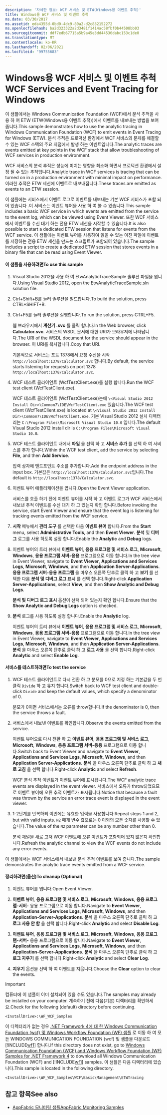 ```yaml
---
description: '자세한 정보: WCF 서비스 및 ETW(Windows용 이벤트 추적)'
title: Windows용 WCF 서비스 및 이벤트 추척
ms.date: 03/30/2017
ms.assetid: eda4355d-0bd0-4dc9-80a2-d2c832152272
ms.openlocfilehash: ba2d323322a2d3481f1414ac58fbf0b44508bb03
ms.sourcegitcommit: ddf7edb67715a5b9a45e3dd44536dabc153c1de0
ms.translationtype: MT
ms.contentlocale: ko-KR
ms.lasthandoff: 02/06/2021
ms.locfileid: "99755683"
---
```

# <a name="wcf-services-and-event-tracing-for-windows"></a><span data-ttu-id="b1630-103">Windows용 WCF 서비스 및 이벤트 추척</span><span class="sxs-lookup"><span data-stu-id="b1630-103">WCF Services and Event Tracing for Windows</span></span>

<span data-ttu-id="b1630-104">이 샘플에서는 Windows Communication Foundation (WCF)에서 분석 추적을 사용 하 여 ETW (ETW(Windows용 이벤트 추적))에서 이벤트를 내보내는 방법을 보여 줍니다.</span><span class="sxs-lookup"><span data-stu-id="b1630-104">This sample demonstrates how to use the analytic tracing in Windows Communication Foundation (WCF) to emit events in Event Tracing for Windows (ETW).</span></span> <span data-ttu-id="b1630-105">분석 추적은 프로덕션 환경에서 WCF 서비스의 문제를 해결할 수 있는 WCF 스택의 주요 지점에서 발생 하는 이벤트입니다.</span><span class="sxs-lookup"><span data-stu-id="b1630-105">The analytic traces are events emitted at key points in the WCF stack that allow troubleshooting of WCF services in production environment.</span></span>

 <span data-ttu-id="b1630-106">WCF 서비스의 분석 추적은 성능에 미치는 영향을 최소화 하면서 프로덕션 환경에서 설정 될 수 있는 추적입니다.</span><span class="sxs-lookup"><span data-stu-id="b1630-106">Analytic trace in WCF services is tracing that can be turned on in a production environment with minimal impact on performance.</span></span> <span data-ttu-id="b1630-107">이러한 추적은 ETW 세션에 이벤트로 내보내집니다.</span><span class="sxs-lookup"><span data-stu-id="b1630-107">These traces are emitted as events to an ETW session.</span></span>

 <span data-ttu-id="b1630-108">이 샘플에는 서비스에서 이벤트 로그로 이벤트를 내보내는 기본 WCF 서비스가 포함 되어 있습니다 .이 서비스는 이벤트 뷰어을 사용 하 여 볼 수 있습니다.</span><span class="sxs-lookup"><span data-stu-id="b1630-108">This sample includes a basic WCF service in which events are emitted from the service to the event log, which can be viewed using Event Viewer.</span></span> <span data-ttu-id="b1630-109">또한 WCF 서비스에서 이벤트를 수신 대기 하는 전용 ETW 세션을 시작할 수 있습니다.</span><span class="sxs-lookup"><span data-stu-id="b1630-109">It is also possible to start a dedicated ETW session that listens for events from the WCF service.</span></span> <span data-ttu-id="b1630-110">이 샘플에는 이벤트 뷰어를 사용하여 읽을 수 있는 이진 파일에 이벤트를 저장하는 전용 ETW 세션을 만드는 스크립트가 포함되어 있습니다.</span><span class="sxs-lookup"><span data-stu-id="b1630-110">The sample includes a script to create a dedicated ETW session that stores events in a binary file that can be read using Event Viewer.</span></span>

#### <a name="to-use-this-sample"></a><span data-ttu-id="b1630-111">이 샘플을 사용하려면</span><span class="sxs-lookup"><span data-stu-id="b1630-111">To use this sample</span></span>

1. <span data-ttu-id="b1630-112">Visual Studio 2012을 사용 하 여 EtwAnalyticTraceSample 솔루션 파일을 엽니다.</span><span class="sxs-lookup"><span data-stu-id="b1630-112">Using Visual Studio 2012, open the EtwAnalyticTraceSample.sln solution file.</span></span>

2. <span data-ttu-id="b1630-113">Ctrl+Shift+B를 눌러 솔루션을 빌드합니다.</span><span class="sxs-lookup"><span data-stu-id="b1630-113">To build the solution, press CTRL+SHIFT+B.</span></span>

3. <span data-ttu-id="b1630-114">Ctrl+F5를 눌러 솔루션을 실행합니다.</span><span class="sxs-lookup"><span data-stu-id="b1630-114">To run the solution, press CTRL+F5.</span></span>

     <span data-ttu-id="b1630-115">웹 브라우저에서 **계산기 .svc** 를 클릭 합니다.</span><span class="sxs-lookup"><span data-stu-id="b1630-115">In the Web browser, click **Calculator.svc**.</span></span> <span data-ttu-id="b1630-116">서비스의 WSDL 문서에 대한 URI가 브라우저에 나타납니다.</span><span class="sxs-lookup"><span data-stu-id="b1630-116">The URI of the WSDL document for the service should appear in the browser.</span></span> <span data-ttu-id="b1630-117">이 URI를 복사합니다.</span><span class="sxs-lookup"><span data-stu-id="b1630-117">Copy that URI.</span></span>

     <span data-ttu-id="b1630-118">기본적으로 서비스는 포트 1378에서 요청 수신을 시작 `http://localhost:1378/Calculator.svc` 합니다.</span><span class="sxs-lookup"><span data-stu-id="b1630-118">By default, the service starts listening for requests on port 1378 `http://localhost:1378/Calculator.svc`.</span></span>

4. <span data-ttu-id="b1630-119">WCF 테스트 클라이언트 (WcfTestClient.exe)를 실행 합니다.</span><span class="sxs-lookup"><span data-stu-id="b1630-119">Run the WCF test client (WcfTestClient.exe).</span></span>

     <span data-ttu-id="b1630-120">WCF 테스트 클라이언트 (WcfTestClient.exe)는에 `\<Visual Studio 2012 Install Dir>\Common7\IDE\WcfTestClient.exe` 있습니다.</span><span class="sxs-lookup"><span data-stu-id="b1630-120">The WCF test client (WcfTestClient.exe) is located at `\<Visual Studio 2012 Install Dir>\Common7\IDE\WcfTestClient.exe`.</span></span>  <span data-ttu-id="b1630-121">기본 Visual Studio 2012 설치 디렉터리는 `C:\Program Files\Microsoft Visual Studio 10.0` 입니다.</span><span class="sxs-lookup"><span data-stu-id="b1630-121">The default Visual Studio 2012 install dir is `C:\Program Files\Microsoft Visual Studio 10.0`.</span></span>

5. <span data-ttu-id="b1630-122">WCF 테스트 클라이언트 내에서 **파일** 을 선택 하 고 **서비스 추가** 를 선택 하 여 서비스를 추가 합니다.</span><span class="sxs-lookup"><span data-stu-id="b1630-122">Within the WCF test client, add the service by selecting **File**, and then **Add Service**.</span></span>

     <span data-ttu-id="b1630-123">입력 상자에 엔드포인트 주소를 추가합니다.</span><span class="sxs-lookup"><span data-stu-id="b1630-123">Add the endpoint address in the input box.</span></span> <span data-ttu-id="b1630-124">기본값은 `http://localhost:1378/Calculator.svc`입니다.</span><span class="sxs-lookup"><span data-stu-id="b1630-124">The default is `http://localhost:1378/Calculator.svc`.</span></span>

6. <span data-ttu-id="b1630-125">이벤트 뷰어 애플리케이션을 엽니다.</span><span class="sxs-lookup"><span data-stu-id="b1630-125">Open the Event Viewer application.</span></span>

     <span data-ttu-id="b1630-126">서비스를 호출 하기 전에 이벤트 뷰어를 시작 하 고 이벤트 로그가 WCF 서비스에서 내보낸 추적 이벤트를 수신 대기 하 고 있는지 확인 합니다.</span><span class="sxs-lookup"><span data-stu-id="b1630-126">Before invoking the service, start Event Viewer and ensure that the event log is listening for tracking events emitted from the WCF service.</span></span>

7. <span data-ttu-id="b1630-127">**시작** 메뉴에서 **관리 도구** 를 선택한 다음 **이벤트 뷰어** 합니다.</span><span class="sxs-lookup"><span data-stu-id="b1630-127">From the **Start** menu, select **Administrative Tools**, and then **Event Viewer**.</span></span>  <span data-ttu-id="b1630-128">**분석** 및 **디버그** 로그를 사용 하도록 설정 합니다.</span><span class="sxs-lookup"><span data-stu-id="b1630-128">Enable the **Analytic** and **Debug** logs.</span></span>

8. <span data-ttu-id="b1630-129">이벤트 뷰어의 트리 뷰에서 **이벤트 뷰어**, **응용 프로그램 및 서비스 로그**, **Microsoft**, **Windows**, **응용 프로그램 서버-응용** 프로그램으로 이동 합니다.</span><span class="sxs-lookup"><span data-stu-id="b1630-129">In the tree view in Event Viewer, navigate to **Event Viewer**, **Applications and Services Logs**, **Microsoft**, **Windows**, and then **Application Server-Applications**.</span></span> <span data-ttu-id="b1630-130">**응용 프로그램 서버-응용 프로그램** 을 마우스 오른쪽 단추로 클릭 하 고 **보기** 를 선택한 다음 **분석 및 디버그 로그 표시** 를 선택 합니다.</span><span class="sxs-lookup"><span data-stu-id="b1630-130">Right-click **Application Server-Applications**, select **View**, and then **Show Analytic and Debug Logs**.</span></span>

     <span data-ttu-id="b1630-131">**분석 및 디버그 로그 표시** 옵션이 선택 되어 있는지 확인 합니다.</span><span class="sxs-lookup"><span data-stu-id="b1630-131">Ensure that the **Show Analytic and Debug Logs** option is checked.</span></span>

9. <span data-ttu-id="b1630-132">**분석** 로그를 사용 하도록 설정 합니다.</span><span class="sxs-lookup"><span data-stu-id="b1630-132">Enable the **Analytic** log.</span></span>

     <span data-ttu-id="b1630-133">이벤트 뷰어의 트리 뷰에서 **이벤트 뷰어**, **응용 프로그램 및 서비스 로그**, **Microsoft**, **Windows**, **응용 프로그램 서버-응용** 프로그램으로 이동 합니다.</span><span class="sxs-lookup"><span data-stu-id="b1630-133">In the tree view in Event Viewer, navigate to **Event Viewer**, **Applications and Services Logs**, **Microsoft**, **Windows**, and then **Application Server-Applications**.</span></span> <span data-ttu-id="b1630-134">**분석** 을 마우스 오른쪽 단추로 클릭 하 고 **로그 사용** 을 선택 합니다.</span><span class="sxs-lookup"><span data-stu-id="b1630-134">Right-click **Analytic** and select **Enable Log**.</span></span>

#### <a name="to-test-the-service"></a><span data-ttu-id="b1630-135">서비스를 테스트하려면</span><span class="sxs-lookup"><span data-stu-id="b1630-135">To test the service</span></span>

1. <span data-ttu-id="b1630-136">WCF 테스트 클라이언트로 다시 전환 하 고 분모를 0으로 지정 하는 기본값을 두 번 클릭 `Divide` 하 고 유지 합니다.</span><span class="sxs-lookup"><span data-stu-id="b1630-136">Switch back to WCF test client and double-click `Divide` and keep the default values, which specify a denominator of 0.</span></span>

     <span data-ttu-id="b1630-137">분모가 0이면 서비스에서는 오류를 throw합니다.</span><span class="sxs-lookup"><span data-stu-id="b1630-137">If the denominator is 0, then the service throws a fault.</span></span>

2. <span data-ttu-id="b1630-138">서비스에서 내보낸 이벤트를 확인합니다.</span><span class="sxs-lookup"><span data-stu-id="b1630-138">Observe the events emitted from the service.</span></span>

     <span data-ttu-id="b1630-139">이벤트 뷰어으로 다시 전환 하 고 **이벤트 뷰어**, **응용 프로그램 및 서비스 로그**, **Microsoft**, **Windows**, **응용 프로그램 서버-응용** 프로그램으로 이동 합니다.</span><span class="sxs-lookup"><span data-stu-id="b1630-139">Switch back to Event Viewer and navigate to **Event Viewer**, **Applications and Services Logs**, **Microsoft**, **Windows**, and then **Application Server-Applications**.</span></span> <span data-ttu-id="b1630-140">**분석** 을 마우스 오른쪽 단추로 클릭 하 고 **새로 고침** 을 선택 합니다.</span><span class="sxs-lookup"><span data-stu-id="b1630-140">Right-click **Analytic** and select **Refresh**.</span></span>

     <span data-ttu-id="b1630-141">WCF 분석 추적 이벤트가 이벤트 뷰어에 표시됩니다.</span><span class="sxs-lookup"><span data-stu-id="b1630-141">The WCF analytic trace events are displayed in the event viewer.</span></span> <span data-ttu-id="b1630-142">서비스에서 오류가 throw되었으므로 이벤트 뷰어에 오류 추적 이벤트가 표시됩니다.</span><span class="sxs-lookup"><span data-stu-id="b1630-142">Notice that because a fault was thrown by the service an error trace event is displayed in the event viewer.</span></span>

3. <span data-ttu-id="b1630-143">1-2단계를 반복하되 이번에는 유효한 입력을 사용합니다.</span><span class="sxs-lookup"><span data-stu-id="b1630-143">Repeat steps 1 and 2, but with valid inputs.</span></span> <span data-ttu-id="b1630-144">`N2` 매개 변수 값으로는 0 이외의 모든 숫자를 사용할 수 있습니다.</span><span class="sxs-lookup"><span data-stu-id="b1630-144">The value of the `N2` parameter can be any number other than 0.</span></span>

     <span data-ttu-id="b1630-145">분석 채널을 새로 고쳐 WCF 이벤트에 오류 이벤트가 포함되어 있지 않은지 확인합니다.</span><span class="sxs-lookup"><span data-stu-id="b1630-145">Refresh the analytic channel to view the WCF events do not include any error events.</span></span>

 <span data-ttu-id="b1630-146">이 샘플에서는 WCF 서비스에서 내보낸 분석 추적 이벤트를 보여 줍니다.</span><span class="sxs-lookup"><span data-stu-id="b1630-146">The sample demonstrates the analytic trace events emitted from a WCF service.</span></span>

#### <a name="to-cleanup-optional"></a><span data-ttu-id="b1630-147">정리하려면(옵션)</span><span class="sxs-lookup"><span data-stu-id="b1630-147">To cleanup (Optional)</span></span>

1. <span data-ttu-id="b1630-148">이벤트 뷰어를 엽니다.</span><span class="sxs-lookup"><span data-stu-id="b1630-148">Open Event Viewer.</span></span>

2. <span data-ttu-id="b1630-149">**이벤트 뷰어**, **응용 프로그램 및 서비스 로그**, **Microsoft**, **Windows**, **응용 프로그램-서버-** 응용 프로그램으로 이동 합니다.</span><span class="sxs-lookup"><span data-stu-id="b1630-149">Navigate to **Event Viewer**, **Applications and Services Logs**, **Microsoft**, **Windows**, and then **Application-Server-Applications**.</span></span> <span data-ttu-id="b1630-150">**분석** 을 마우스 오른쪽 단추로 클릭 하 고 **로그 사용 안 함** 을 선택 합니다.</span><span class="sxs-lookup"><span data-stu-id="b1630-150">Right-click **Analytic** and select **Disable Log**.</span></span>

3. <span data-ttu-id="b1630-151">**이벤트 뷰어**, **응용 프로그램 및 서비스 로그**, **Microsoft**, **Windows**, **응용 프로그램-서버-** 응용 프로그램으로 이동 합니다.</span><span class="sxs-lookup"><span data-stu-id="b1630-151">Navigate to **Event Viewer**, **Applications and Services Logs**, **Microsoft**, **Windows**, and then **Application-Server-Applications**.</span></span> <span data-ttu-id="b1630-152">**분석** 을 마우스 오른쪽 단추로 클릭 하 고 **로그 지우기** 를 선택 합니다.</span><span class="sxs-lookup"><span data-stu-id="b1630-152">Right-click **Analytic** and select **Clear Log**.</span></span>

4. <span data-ttu-id="b1630-153">**지우기** 옵션을 선택 하 여 이벤트를 지웁니다.</span><span class="sxs-lookup"><span data-stu-id="b1630-153">Choose the **Clear** option to clear the events.</span></span>

> [!IMPORTANT]
> <span data-ttu-id="b1630-154">컴퓨터에 이 샘플이 이미 설치되어 있을 수도 있습니다.</span><span class="sxs-lookup"><span data-stu-id="b1630-154">The samples may already be installed on your computer.</span></span> <span data-ttu-id="b1630-155">계속하기 전에 다음(기본) 디렉터리를 확인하세요.</span><span class="sxs-lookup"><span data-stu-id="b1630-155">Check for the following (default) directory before continuing.</span></span>  
>
> `<InstallDrive>:\WF_WCF_Samples`  
>
> <span data-ttu-id="b1630-156">이 디렉터리가 없는 경우 [.NET Framework 4에 대 한 Windows Communication Foundation (wcf) 및 Windows Workflow Foundation (WF) 샘플](https://www.microsoft.com/download/details.aspx?id=21459) 로 이동 하 여 모든 WINDOWS COMMUNICATION FOUNDATION (wcf) 및 샘플을 다운로드 [!INCLUDE[wf1](../../../../includes/wf1-md.md)] 합니다.</span><span class="sxs-lookup"><span data-stu-id="b1630-156">If this directory does not exist, go to [Windows Communication Foundation (WCF) and Windows Workflow Foundation (WF) Samples for .NET Framework 4](https://www.microsoft.com/download/details.aspx?id=21459) to download all Windows Communication Foundation (WCF) and [!INCLUDE[wf1](../../../../includes/wf1-md.md)] samples.</span></span> <span data-ttu-id="b1630-157">이 샘플은 다음 디렉터리에 있습니다.</span><span class="sxs-lookup"><span data-stu-id="b1630-157">This sample is located in the following directory.</span></span>  
>
> `<InstallDrive>:\WF_WCF_Samples\WCF\Basic\Management\ETWTracing`  
  
## <a name="see-also"></a><span data-ttu-id="b1630-158">참고 항목</span><span class="sxs-lookup"><span data-stu-id="b1630-158">See also</span></span>

- <span data-ttu-id="b1630-159">[AppFabric 모니터링 샘플](/previous-versions/appfabric/ff383407(v=azure.10))</span><span class="sxs-lookup"><span data-stu-id="b1630-159">[AppFabric Monitoring Samples](/previous-versions/appfabric/ff383407(v=azure.10))</span></span>
